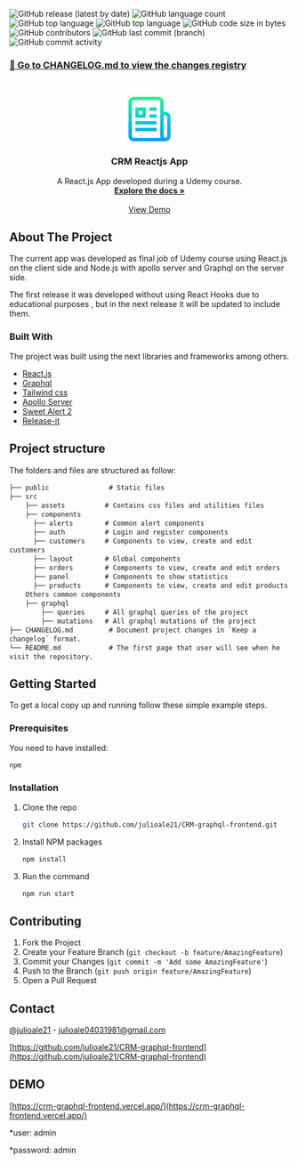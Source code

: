 ![GitHub release (latest by date)](https://img.shields.io/github/v/release/julioale21/CRM-graphql-frontend)
![GitHub language count](https://img.shields.io/github/languages/count/julioale21/CRM-graphql-frontend)
![GitHub top language](https://img.shields.io/github/languages/top/julioale21/CRM-graphql-frontend)
![GitHub top language](https://img.shields.io/github/languages/top/julioale21/CRM-graphql-frontend)
![GitHub code size in bytes](https://img.shields.io/github/languages/code-size/julioale21/CRM-graphql-frontend)
![GitHub contributors](https://img.shields.io/github/contributors/julioale21/CRM-graphql-frontend?color=blue)
![GitHub last commit (branch)](https://img.shields.io/github/last-commit/julioale21/CRM-graphql-frontend/master?color=blue)
![GitHub commit activity](https://img.shields.io/github/commit-activity/m/julioale21/CRM-graphql-frontend)

### [📖 Go to CHANGELOG.md to view the changes registry](CHANGELOG.md)

<br />
<p align="center">
  <a href="https://github.com/othneildrew/Best-README-Template">
    <img src="src/assets/logo.png" alt="Logo" width="80" height="80">
  </a>

  <h3 align="center">CRM Reactjs App</h3>

  <p align="center">
    A React.js App developed during a Udemy course.
    <br />
    <a href="https://es.reactjs.org/docs/getting-started.html"><strong>Explore the docs »</strong></a>
    <br />
    <br />
    <a href="https://crm-graphql-frontend.vercel.app/">View Demo</a>
  </p>
</p>


<!-- ABOUT THE PROJECT -->
## About The Project

The current app was developed as final job of Udemy course using React.js on the client side and Node.js with apollo server and Graphql on the server side.

The first release it was developed without using React Hooks due to educational purposes , but in the next release it will be updated to include them.



### Built With

The project was built using the next libraries and frameworks among others.
* [React.js](https://es.reactjs.org/docs/getting-started.html)
* [Graphql](https://graphql.org/)
* [Tailwind css](https://tailwindcss.com/docs)
* [Apollo Server](https://www.apollographql.com/docs/apollo-server/)
* [Sweet Alert 2](https://sweetalert2.github.io/)
* [Release-it](https://github.com/release-it/release-it)

## Project structure

The folders and files are structured as follow:

   
    ├── public               # Static files
    ├── src
        ├── assets          # Contains css files and utilities files 
        ├── components       
          ├── alerts        # Common alert components
          ├── auth          # Login and register components
          ├── customers     # Components to view, create and edit customers
          ├── layout        # Global components
          ├── orders        # Components to view, create and edit orders
          ├── panel         # Components to show statistics
          ├── products      # Components to view, create and edit products
        Others common components
        ├── graphql            
            ├── queries     # All graphql queries of the project
            ├── mutations   # All graphql mutations of the project
    ├── CHANGELOG.md         # Document project changes in `Keep a changelog` format.
    └── README.md            # The first page that user will see when he visit the repository.
    

<!-- GETTING STARTED -->
## Getting Started

To get a local copy up and running follow these simple example steps.

### Prerequisites

You need to have installed:

```sh
npm
```

### Installation

1. Clone the repo
   ```sh
   git clone https://github.com/julioale21/CRM-graphql-frontend.git
   ```
2. Install NPM packages
   ```sh
   npm install
   ```
3. Run the command
   ```sh
   npm run start
   ```


<!-- CONTRIBUTING -->
## Contributing

1. Fork the Project
2. Create your Feature Branch (`git checkout -b feature/AmazingFeature`)
3. Commit your Changes (`git commit -m 'Add some AmazingFeature'`)
4. Push to the Branch (`git push origin feature/AmazingFeature`)
5. Open a Pull Request


## Contact

[@julioale21](https://twitter.com/julioale21) - julioale04031981@gmail.com

[https://github.com/julioale21/CRM-graphql-frontend](https://github.com/julioale21/CRM-graphql-frontend)

## DEMO

[https://crm-graphql-frontend.vercel.app/](https://crm-graphql-frontend.vercel.app/)

*user: admin

*password: admin

